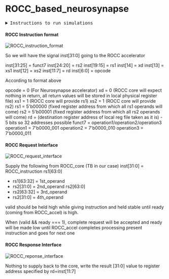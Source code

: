 # ROCC_based_neurosynapse


<details><summary><tt> Instructions to run simulations </tt></summary>
<p>

#### Run 1st operation design + TB
```
cd run_scripts
chmod +x run_operation1.sh
./run_operation1.sh
```


```diff
- o/p log "log_operation1.txt" will be created inside "log" directory
```

#### Run 2nd operation design + TB
```
cd run_scripts
chmod +x run_operation2.sh
./run_operation2.sh


```


```diff
- o/p log "log_operation2.txt" will be created inside "log" directory
```

#### Run 3rd operation design + TB
```
cd run_scripts
chmod +x run_operation3.sh
./run_operation3.sh
```


```diff
- o/p log "log_operation3.txt" will be created inside "log" directory
```


</p>
</details>



#### ROCC Instruction format
![ROCC_instruction_format](../manuals/ROCC_ISA.PNG)

So we will have the signal inst[31:0] going to the ROCC accelerator

inst[31:25] = funct7
inst[24:20] = rs2
inst[19:15] = rs1
inst[14] = xd
inst[13] = xs1
inst[12] = xs2
inst[11:7] = rd
inst[6:0] = opcode

According to format above


opcode = 0 (For Neurosynapse accelerator)
xd = 0 (ROCC core will expect nothing in return, all return values will be stored in local physical register file)
xs1 = 1 (ROCC core will provide rs1)
xs2 = 1 (ROCC core will provide rs2)
rs1 = 5'b00000 (fixed register address from which all rs1 operands will come)
rs2 = 5'b00001 (fixed register address from which all rs2 operands will come)
rd = (destination register address of local reg file taken as it is) - 5 bits so 32 addresses possible
funct7 = operation1/operation2/operation3
         operation1 = 7'b0000_001
         operation2 = 7'b0000_010
         operation3 = 7'b0000_011


#### ROCC Request Interface
![ROCC_request_interface](../manuals/ROCC_request_intf.PNG)

Supply the following from ROCC_core (TB in our case)
inst[31:0] = ROCC_instruction
rs1[63:0]
- rs1[63:32] = 1st_operand
- rs2[31:0] = 2nd_operand
rs2[63:0]
- rs2[63:32] = 3rd_operand
- rs2[31:0] = 4th_operand  

valid should be held high while giving instruction and held stable until ready (coming from ROCC_accel)
is high.

When (valid && ready === 1), complete request will be accepted and ready will be made low until ROCC_accel completes 
processing present instruction and goes for next one

#### ROCC Response Interface
![ROCC_reponse_interface](../manuals/ROCC_response_intf.PNG)

Nothing to supply back to the core, write 
the result [31:0] value to register address specified by rd=inst[11:7]
